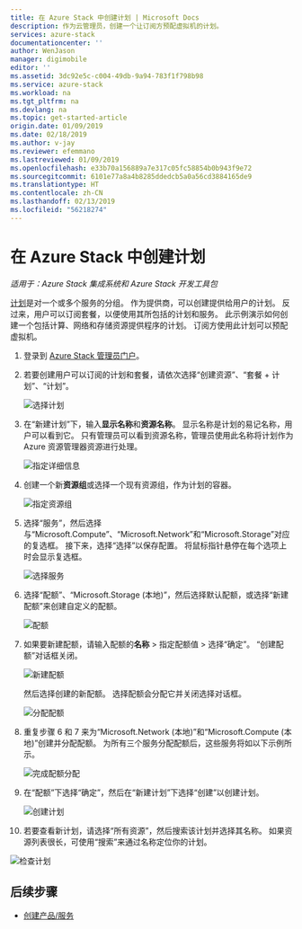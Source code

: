 ```yaml
---
title: 在 Azure Stack 中创建计划 | Microsoft Docs
description: 作为云管理员，创建一个让订阅方预配虚拟机的计划。
services: azure-stack
documentationcenter: ''
author: WenJason
manager: digimobile
editor: ''
ms.assetid: 3dc92e5c-c004-49db-9a94-783f1f798b98
ms.service: azure-stack
ms.workload: na
ms.tgt_pltfrm: na
ms.devlang: na
ms.topic: get-started-article
origin.date: 01/09/2019
ms.date: 02/18/2019
ms.author: v-jay
ms.reviewer: efemmano
ms.lastreviewed: 01/09/2019
ms.openlocfilehash: e33b70a156889a7e317c05fc58854b0b943f9e72
ms.sourcegitcommit: 6101e77a8a4b8285ddedcb5a0a56cd3884165de9
ms.translationtype: HT
ms.contentlocale: zh-CN
ms.lasthandoff: 02/13/2019
ms.locfileid: "56218274"
---
```

# <a name="create-a-plan-in-azure-stack"></a>在 Azure Stack 中创建计划

*适用于：Azure Stack 集成系统和 Azure Stack 开发工具包*

[计划](azure-stack-key-features.md)是对一个或多个服务的分组。 作为提供商，可以创建提供给用户的计划。 反过来，用户可以订阅套餐，以便使用其所包括的计划和服务。 此示例演示如何创建一个包括计算、网络和存储资源提供程序的计划。 订阅方使用此计划可以预配虚拟机。

1. 登录到 [Azure Stack 管理员门户](https://adminportal.local.azurestack.external)。

2. 若要创建用户可以订阅的计划和套餐，请依次选择“创建资源”、“套餐 + 计划”、“计划”。
  
   ![选择计划](media/azure-stack-create-plan/select-plan.png)

3. 在“新建计划”下，输入**显示名称**和**资源名称**。 显示名称是计划的易记名称，用户可以看到它。 只有管理员可以看到资源名称，管理员使用此名称将计划作为 Azure 资源管理器资源进行处理。

   ![指定详细信息](media/azure-stack-create-plan/plan-name.png)

4. 创建一个新**资源组**或选择一个现有资源组，作为计划的容器。

   ![指定资源组](media/azure-stack-create-plan/resource-group.png)

5. 选择“服务”，然后选择与“Microsoft.Compute”、“Microsoft.Network”和“Microsoft.Storage”对应的复选框。 接下来，选择“选择”以保存配置。 将鼠标指针悬停在每个选项上时会显示复选框。
  
   ![选择服务](media/azure-stack-create-plan/services.png)

6. 选择“配额”、“Microsoft.Storage (本地)”，然后选择默认配额，或选择“新建配额”来创建自定义的配额。
  
   ![配额](media/azure-stack-create-plan/quotas.png)

7. 如果要新建配额，请输入配额的**名称** > 指定配额值 > 选择“确定”。 “创建配额”对话框关闭。

   ![新建配额](media/azure-stack-create-plan/new-quota.png)

   然后选择创建的新配额。 选择配额会分配它并关闭选择对话框。
  
   ![分配配额](media/azure-stack-create-plan/assign-quota.png)

8. 重复步骤 6 和 7 来为“Microsoft.Network (本地)”和“Microsoft.Compute (本地)”创建并分配配额。 为所有三个服务分配配额后，这些服务将如以下示例所示。

   ![完成配额分配](media/azure-stack-create-plan/all-quotas-assigned.png)

9. 在“配额”下选择“确定”，然后在“新建计划”下选择“创建”以创建计划。

    ![创建计划](media/azure-stack-create-plan/create.png)

10. 若要查看新计划，请选择“所有资源”，然后搜索该计划并选择其名称。 如果资源列表很长，可使用“搜索”来通过名称定位你的计划。

   ![检查计划](media/azure-stack-create-plan/plan-overview.png)

## <a name="next-steps"></a>后续步骤

* [创建产品/服务](azure-stack-create-offer.md)

<!-- Update_Description: wording update -->
